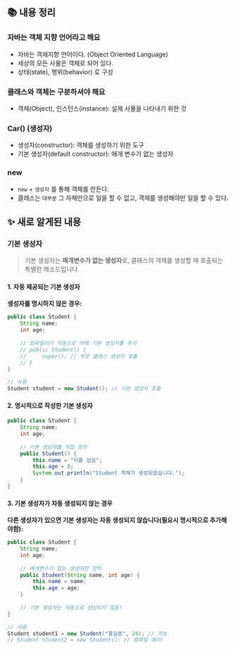 ## 📚 내용 정리
### 자바는 객체 지향 언어라고 해요
- 자바는 객체지향 언어이다. (Object Oriented Language)
- 세상의 모든 사물은 객체로 되어 있다.
- 상태(state), 행위(behavior) 로 구성


### 클래스와 객체는 구분하셔야 해요
- 객체(Object), 인스턴스(instance): 실제 사물을 나타내기 위한 것


### Car() (생성자)
- 생성자(constructor): 객체를 생성하기 위한 도구
- 기본 생성자(default constructor): 매개 변수가 없는 생성자


### new
- `new` +  `생성자` 를 통해 객체를 만든다.
- 클래스는  `대부분` 그 자체만으로 일을 할 수 없고, 객체를 생성해야만 일을 할 수 있다.


## ✨ 새로 알게된 내용
### 기본 생성자

> 기본 생성자는 **매개변수가 없는 생성자**로, 클래스의 객체를 생성할 때 호출되는 특별한 메소드입니다.
#### 1. 자동 제공되는 기본 생성자

**생성자를 명시하지 않은 경우:**

```java
public class Student {
    String name;
    int age;
    
    // 컴파일러가 자동으로 아래 기본 생성자를 추가
    // public Student() {
    //     super(); // 부모 클래스 생성자 호출
    // }
}

// 사용
Student student = new Student(); // 기본 생성자 호출
```

#### 2. 명시적으로 작성한 기본 생성자

```java
public class Student {
    String name;
    int age;
    
    // 기본 생성자를 직접 정의
    public Student() {
        this.name = "이름 없음";
        this.age = 0;
        System.out.println("Student 객체가 생성되었습니다.");
    }
}
```

#### 3. 기본 생성자가 자동 생성되지 않는 경우

**다른 생성자가 있으면 기본 생성자는 자동 생성되지 않습니다(필요시 명시적으로 추가해야함):**

```java
public class Student {
    String name;
    int age;
    
    // 매개변수가 있는 생성자만 정의
    public Student(String name, int age) {
        this.name = name;
        this.age = age;
    }
    
    // 기본 생성자는 자동으로 생성되지 않음!
}

// 사용
Student student1 = new Student("홍길동", 20); // 가능
// Student student2 = new Student(); // 컴파일 에러!
```


